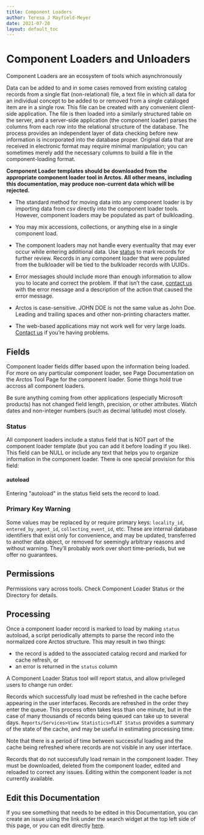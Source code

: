 ```yaml
---
title: Component Loaders
author: Teresa J Mayfield-Meyer
date: 2021-07-28
layout: default_toc
---
```

# Component Loaders and Unloaders

Component Loaders are an ecosystem of tools which asynchronously 

Data can be added to and in some cases removed from existing catalog records from a single flat (non-relational) file, a text file in which all data for an individual concept to be added to or removed from a single cataloged item are in a single row. This file can be created with any convenient client-side application. The file is then loaded into a similarly structured table on the server, and a server-side application (the component loader) parses the columns from each row into the relational structure of the database. The process provides an independent layer of data checking before new information is incorporated into the database proper. Original data that are received in electronic format may require minimal manipulation; you can sometimes merely add the necessary columns to build a file in the component-loading format.

**Component Loader templates should be downloaded from the appropriate component loader tool in Arctos. All other means, including this documentation, may produce non-current data which will be rejected.**

 - The standard method for moving data into any component loader is by importing data from csv directly into the component loader tools. However, component loaders may be populated as part of bulkloading. 

 - You may mix accessions, collections, or anything  else in a single component load.

 - The component loaders may not handle every eventuality that may ever occur while entering additional data. Use [status](#status) to mark records for further review. Records in any component loader that were populated from the bulkloader will be tied to the bulkloader records with UUIDs.

 - Error messages should include more than enough information to allow you to locate and correct the problem. If that isn’t the case, [contact us](https://arctosdb.org/join-arctos/contacts-support) with the error message and a description of the action that caused the error message.

 - Arctos is case-sensitive. JOHN DOE is not the same value as John Doe. Leading and trailing spaces and other non-printing characters matter.

 - The web-based applications may not work well for very large loads. [Contact us](https://arctosdb.org/join-arctos/contacts-support) if you’re having problems.

## Fields
Component loader fields differ based upon the information being loaded. For more on any particular component loader, see Page Documentation on the Arctos Tool Page for the component loader. Some things hold true accross all component loaders.

Be sure anything coming from other applications (especially Microsoft products) has not changed field length, precision,
or other attributes. Watch dates and non-integer numbers (such as decimal latitude) most closely.

### Status

All component loaders include a status field that is NOT part of the component loader template (but you can add it before loading if you like). This field can be NULL or include any text that helps you to organize information in the component loader. There is one special provision for this field:

#### autoload

Entering "autoload" in the status field sets the record to load.

### Primary Key Warning

Some values may be replaced by or require primary keys: `locality_id`, `entered_by_agent_id`, `collecting_event_id`, etc. These are internal database identifiers that exist only for convenience, and may be updated, transferred to another data object, or removed for seemingly arbitrary reasons and without warning. They’ll probably work over short time-periods, but we offer no guarantees.

## Permissions

Permissions vary across tools. Check Component Loader Status or the Directory for details.


## Processing

Once a component loader record is marked to load by making ``status`` autoload, a script periodically attempts to parse the record into the normalized core Arctos structure. This may result in two things: 

 - the record is added to the associated catalog record and marked for cache refresh, or
 - an error is returned in the ``status`` column


A Component Loader Status tool will report status, and allow privileged users to change run order.
   
Records which successfully load must be refreshed in the cache before appearing in the user interfaces. Records are  refreshed in the order they enter the queue. This process often takes less than one minute, but in the case of many thousands of records being queued can take up to several days. ``Reports/Services>View Statistics>FLAT Status`` provides a summary of the state of the cache, and may be useful in estimating processing time.

Note that there is a period of time between successful loading and the cache being refreshed where records are not visible in any user interface.

Records that do not successfully load remain in the component loader. They must be downloaded, deleted from the component loader, edited and reloaded to correct any issues. Editing within the component loader is not currently available.

## Edit this Documentation

If you see something that needs to be edited in this Documentation, you can create an issue using the link under the search widget at the top left side of this page, or you can edit directly [here](https://github.com/ArctosDB/documentation-wiki/blob/gh-pages/_documentation/componentloader.markdown).
